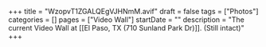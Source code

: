 +++
title = "WzopvT1ZGALQEgVJHNmM.avif"
draft = false
tags = ["Photos"]
categories = []
pages = ["Video Wall"]
startDate = ""
description = "The current Video Wall at [[El Paso, TX (710 Sunland Park Dr)]]. (Still intact)"
+++
